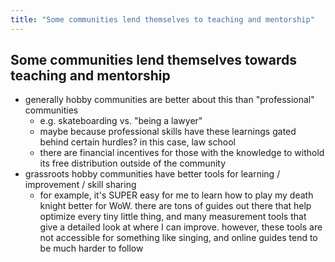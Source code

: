 ```yaml
---
title: "Some communities lend themselves to teaching and mentorship"
---
```


## Some communities lend themselves towards teaching and mentorship

- generally hobby communities are better about this than "professional" communities
	- e.g. skateboarding vs. "being a lawyer"
	- maybe because professional skills have these learnings gated behind certain hurdles? in this case, law school
	- there are financial incentives for those with the knowledge to withold its free distribution outside of the community
- grassroots hobby communities have better tools for learning / improvement / skill sharing
	- for example, it's SUPER easy for me to learn how to play my death knight better for WoW. there are tons of guides out there that help optimize every tiny little thing, and many measurement tools that give a detailed look at where I can improve. however, these tools are not accessible for something like singing, and online guides tend to be much harder to follow